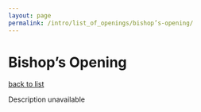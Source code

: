 ```yaml
---
layout: page
permalink: /intro/list_of_openings/bishop’s-opening/
---
```


# Bishop’s Opening

[back to list](../)

Description unavailable